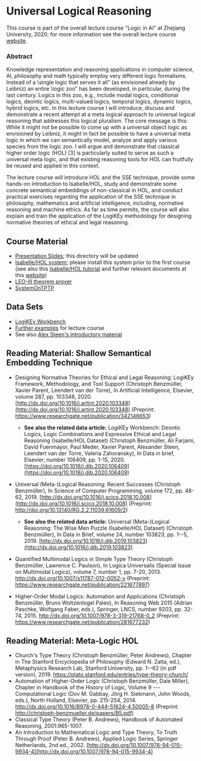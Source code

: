 # Universal Logical Reasoning
This course is part of the overall lecture course "Logic in AI" at Zhejiang University, 2020; for more information see the overall lecture course [website](https://www.xixilogic.org/events/2020/08/course-logic-in-ai/).

### Abstract
Knowledge representation and reasoning applications in computer science, AI, philosophy and math typically employ very different logic formalisms. Instead of a \single logic that serves it all” (as envisioned already by Leibniz) an entire \logic zoo” has been developed, in particular, during the last century. Logics in this zoo, e.g., include modal logics, conditional logics, deontic logics, multi-valued logics, temporal logics, dynamic logics, hybrid logics, etc. In this lecture course I will introduce, discuss and demonstrate a recent attempt at a meta logical approach to universal logical reasoning that addresses this logical pluralism. The core message is this: While it might not be possible to come up with a universal object logic as envisioned by Leibniz, it might in fact be possible to have a universal meta logic in which we can semantically model, analyze and apply various species from the logic zoo. I will argue and demonstrate that classical higher order logic (HOL) [3] is particularly suited to serve as such a universal meta logic, and that existing reasoning tools for HOL can fruitfully be reused and applied in this context.

The lecture course will introduce HOL and the SSE technique, provide some hands-on introduction to Isabelle/HOL, study and demonstrate some concrete semantical embeddings of non-classical in HOL, and conduct practical exercises regarding the application of the SSE technique in philosophy, mathematics and artificial intelligence, including, normative reasoning and machine ethics. As far as time permits, the course will also explain and train the application of the LogiKEy methodology for designing normative theories of ethical and legal reasoning.

## Course Material
- [Presentation Slides](slides); this directory will be updated
- [Isabelle/HOL system](https://isabelle.in.tum.de); please install this system prior to the first course (see also this [Isabelle/HOL tutorial](https://isabelle.in.tum.de/dist/Isabelle2020/doc/tutorial.pdf) and further relevant documents at this [website](https://isabelle.in.tum.de/documentation.html))
- [LEO-III theorem prover](http://page.mi.fu-berlin.de/lex/leo3/)
- [SystemOnTPTP](http://www.tptp.org/cgi-bin/SystemOnTPTP)

## Data Sets
- [LogiKEy Workbench](http://logikey.org)
- [Further examples](examples) for lecture course
- See also [Alex Steen's introductory material](https://github.com/cbenzmueller/LogiKEy/tree/master/buffer/AlexSteen/Deontic)

## Reading Material: Shallow Semantical Embedding Technique
- Designing Normative Theories for Ethical and Legal Reasoning: LogiKEy Framework, Methodology, and Tool Support (Christoph Benzmüller, Xavier Parent, Leendert van der Torre), In Artificial Intelligence, Elsevier, volume 287, pp. 103348, 2020. [http://dx.doi.org/10.1016/j.artint.2020.103348](http://dx.doi.org/10.1016/j.artint.2020.103348) (Preprint: https://www.researchgate.net/publication/342146653) 
  - **See also the related data article:** LogiKEy Workbench: Deontic Logics, Logic Combinations and Expressive Ethical and Legal Reasoning (Isabelle/HOL Dataset) (Christoph Benzmüller, Ali Farjami, David Fuenmayor, Paul Meder, Xavier Parent, Alexander Steen, Leendert van der Torre, Valeria Zahoransky), In Data in brief, Elsevier, number 106409, pp. 1-15, 2020. [https://doi.org/10.1016/j.dib.2020.106409](https://doi.org/10.1016/j.dib.2020.106409)

- Universal (Meta-)Logical Reasoning: Recent Successes (Christoph Benzmüller), In Science of Computer Programming, volume 172, pp. 48-62, 2019. [http://dx.doi.org/10.1016/j.scico.2018.10.008](http://dx.doi.org/10.1016/j.scico.2018.10.008) (Preprint: http://doi.org/10.13140/RG.2.2.11039.61609/2) 
  - **See also the related data article:** Universal (Meta-)Logical Reasoning: The Wise Men Puzzle (Isabelle/HOL Dataset) (Christoph Benzmüller), In Data in Brief, volume 24, number 103823, pp. 1--5, 2019. [http://dx.doi.org/10.1016/j.dib.2019.103823](http://dx.doi.org/10.1016/j.dib.2019.103823)

- Quantified Multimodal Logics in Simple Type Theory (Christoph Benzmüller, Lawrence C. Paulson), In Logica Universalis (Special Issue on Multimodal Logics), volume 7, number 1, pp. 7-20, 2013. http://dx.doi.org/10.1007/s11787-012-0052-y (Preprint: https://www.researchgate.net/publication/221677897) 
- Higher-Order Modal Logics: Automation and Applications (Christoph Benzmüller, Bruno Woltzenlogel Paleo), In Reasoning Web 2015 (Adrian Paschke, Wolfgang Faber, eds.), Springer, LNCS, number 9203, pp. 32-74, 2015. http://dx.doi.org/10.1007/978-3-319-21768-0_2 (Preprint: https://www.researchgate.net/publication/281677232) 

## Reading Material: Meta-Logic HOL
- Church's Type Theory (Christoph Benzmüller, Peter Andrews), Chapter in The Stanford Encyclopedia of Philosophy (Edward N. Zalta, ed.), Metaphysics Research Lab, Stanford University, pp. 1--62 (in pdf version), 2019. https://plato.stanford.edu/entries/type-theory-church/
- Automation of Higher-Order Logic (Christoph Benzmüller, Dale Miller), Chapter in Handbook of the History of Logic, Volume 9 --- Computational Logic (Dov M. Gabbay, Jörg H. Siekmann, John Woods, eds.), North Holland, Elsevier, pp. 215-254, 2014. http://dx.doi.org/10.1016/B978-0-444-51624-4.50005-8 (Preprint: http://christoph-benzmueller.de/papers/B5.pdf)
- Classical Type Theory (Peter B. Andrews), Handbook of Automated Reasoning, 2001:965-1007.
- An Introduction to Mathematical Logic and Type Theory, To Truth Through Proof (Peter B. Andrews), Applied Logic Series, Springer Netherlands, 2nd ed., 2002. [http://dx.doi.org/10.1007/978-94-015-9934-4](http://dx.doi.org/10.1007/978-94-015-9934-4)



